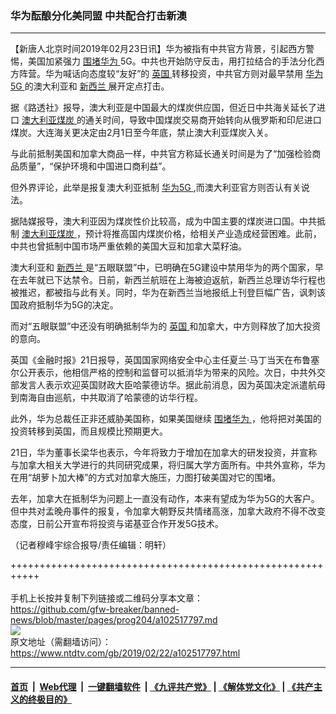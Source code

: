 ### 华为酝酿分化美同盟 中共配合打击新澳
------------------------

<div class="post_content">
 <p>
  【新唐人北京时间2019年02月23日讯】华为被指有中共官方背景，引起西方警惕，美国加紧强力
  <a href="https://www.ntdtv.com/gb/围堵华为.htm">
   围堵华为
  </a>
  5G。中共也开始防守反击，用打拉结合的手法分化西方阵营。华为喊话向态度较“友好”的
  <a href="https://www.ntdtv.com/gb/英国.htm">
   英国
  </a>
  转移投资，中共官方则对最早禁用
  <a href="https://www.ntdtv.com/gb/华为5g.htm">
   华为5G
  </a>
  的澳大利亚和
  <a href="https://www.ntdtv.com/gb/新西兰.htm">
   新西兰
  </a>
  展开定点打击。
 </p>
 <p>
  据《路透社》报导，澳大利亚是中国最大的煤炭供应国，但近日中共海关延长了进口
  <a href="https://www.ntdtv.com/gb/澳大利亚煤炭.htm">
   澳大利亚煤炭
  </a>
  的通关时间，导致中国煤炭交易商开始转向从俄罗斯和印尼进口煤炭。大连海关更决定由2月1日至今年底，禁止澳大利亚煤炭入关。
 </p>
 <p>
  与此前抵制美国和加拿大商品一样，中共官方称延长通关时间是为了“加强检验商品质量”，“保护环境和中国进口商利益”。
 </p>
 <p>
  但外界评论，此举是报复澳大利亚抵制
  <a href="https://www.ntdtv.com/gb/华为5g.htm">
   华为5G
  </a>
  ,而澳大利亚官方则否认有关说法。
 </p>
 <p>
  据陆媒报导，澳大利亚因为煤炭性价比较高，成为中国主要的煤炭进口国。中共抵制
  <a href="https://www.ntdtv.com/gb/澳大利亚煤炭.htm">
   澳大利亚煤炭
  </a>
  ，预计将推高国内煤炭价格，给相关产业造成经营困难。此前，中共也曾抵制中国市场严重依赖的美国大豆和加拿大菜籽油。
 </p>
 <p>
  澳大利亚和
  <a href="https://www.ntdtv.com/gb/新西兰.htm">
   新西兰
  </a>
  是“五眼联盟”中，已明确在5G建设中禁用华为的两个国家，早在去年就已下达禁令。日前，新西兰航班在上海被迫返航，新西兰总理访华行程也被推迟，都被指与此有关。同时，华为在新西兰当地报纸上刊登巨幅广告，讽刺该国政府抵制华为5G的决定。
 </p>
 <p>
  而对“五眼联盟”中还没有明确抵制华为的
  <a href="https://www.ntdtv.com/gb/英国.htm">
   英国
  </a>
  和加拿大，中方则释放了加大投资的意向。
 </p>
 <p>
  英国《金融时报》21日报导，英国国家网络安全中心主任夏兰·马丁当天在布鲁塞尔公开表示，他相信严格的控制和监督可以抵消华为带来的风险。次日，中共外交部发言人表示欢迎英国财政大臣哈蒙德访华。据此前消息，因为英国决定派遣航母到南海自由巡航，中共取消了哈蒙德的访华行程。
 </p>
 <p>
  此外，华为总裁任正非还威胁美国称，如果美国继续
  <a href="https://www.ntdtv.com/gb/围堵华为.htm">
   围堵华为
  </a>
  ，他将把对美国的投资转移到英国，而且规模比预期更大。
 </p>
 <p>
  21日，华为董事长梁华也表示，今年将致力于增加在加拿大的研发投资，并宣称与加拿大相关大学进行的共同研究成果，将归属大学方面所有。中共外宣称，华为在用“胡萝卜加大棒”的方式对加拿大施压，力图打破美国对它的围堵。
 </p>
 <p>
  去年，加拿大在抵制华为问题上一直没有动作，本来有望成为华为5G的大客户。但中共对孟晚舟事件的报复，令加拿大朝野反共情绪高涨，加拿大政府不得不改变态度，日前公开宣布将投资与诺基亚合作开发5G技术。
 </p>
 <p>
  （记者穆峰宇综合报导/责任编辑：明轩）
 </p>
 <div class="single_ad">
 </div>
</div>

+++++++++++++++++++++++++++++++++++++++++++++++++++++++++++<br/><br/>
手机上长按并复制下列链接或二维码分享本文章：<br/>
https://github.com/gfw-breaker/banned-news/blob/master/pages/prog204/a102517797.md <br/>
<a href='https://github.com/gfw-breaker/banned-news/blob/master/pages/prog204/a102517797.md'><img src='https://github.com/gfw-breaker/banned-news/blob/master/pages/prog204/a102517797.md.png'/></a> <br/>
原文地址（需翻墙访问）：https://www.ntdtv.com/gb/2019/02/22/a102517797.html


------------------------
#### [首页](https://github.com/gfw-breaker/banned-news/blob/master/README.md) &nbsp;|&nbsp; [Web代理](https://github.com/labour-camp/helloworld) &nbsp;|&nbsp; [一键翻墙软件](https://github.com/gfw-breaker/nogfw/blob/master/README.md) &nbsp;| [《九评共产党》](https://github.com/gfw-breaker/9ping.md/blob/master/README.md#九评之一评共产党是什么) | [《解体党文化》](https://github.com/gfw-breaker/jtdwh.md/blob/master/README.md) | [《共产主义的终极目的》](https://github.com/gfw-breaker/gczydzjmd.md/blob/master/README.md)

